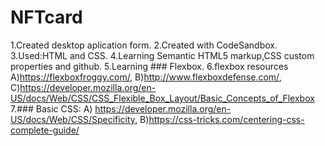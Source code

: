 # NFTcard
1.Created desktop aplication form. 
2.Created with CodeSandbox. 
3.Used:HTML and CSS. 
4.Learning Semantic HTML5 markup,CSS custom properties and github.
5.Learning ### Flexbox.
6.flexbox resources A)https://flexboxfroggy.com/, B)http://www.flexboxdefense.com/, C)https://developer.mozilla.org/en-US/docs/Web/CSS/CSS_Flexible_Box_Layout/Basic_Concepts_of_Flexbox
7.### Basic CSS: A) https://developer.mozilla.org/en-US/docs/Web/CSS/Specificity, B)https://css-tricks.com/centering-css-complete-guide/
